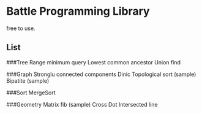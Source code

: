 Battle Programming Library
=========================

free to use.

List
---------
###Tree
Range minimum query
Lowest common ancestor
Union find

###Graph
Stronglu connected components
Dinic
Topological sort (sample)
Bipatite (sample)

###Sort
MergeSort

###Geometry
Matrix fib (sample)
Cross
Dot
Intersected line
